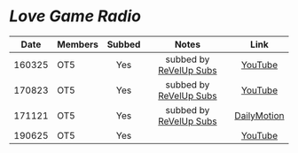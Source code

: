 # _Love Game Radio_

|  Date  | Members | Subbed |             Notes              |                           Link                           |
|:------:|:--------|:------:|:------------------------------:|:--------------------------------------------------------:|
| 160325 | OT5     |  Yes   | subbed by [ReVelUp Subs][rvus] |         [YouTube](https://youtu.be/g0cIG9CU_fE)          |
| 170823 | OT5     |  Yes   | subbed by [ReVelUp Subs][rvus] |         [YouTube](https://youtu.be/WNZazbiIPNU)          |
| 171121 | OT5     |  Yes   | subbed by [ReVelUp Subs][rvus] | [DailyMotion](https://www.dailymotion.com/video/x6rybw9) |
| 190625 | OT5     |  Yes   |                                |         [YouTube](https://youtu.be/lY-SlfyTMXE)          |

[rvus]:https://revelupsubs.com/
